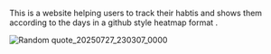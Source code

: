 This is a website helping users to track their habtis and shows them according to the days in a github style heatmap format . 


![Random quote_20250727_230307_0000](https://github.com/user-attachments/assets/bf46e4c6-c959-42d7-a90f-97868e207d99)
